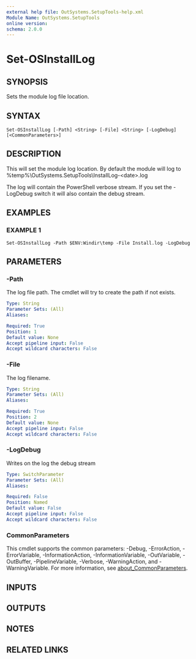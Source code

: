 ```yaml
---
external help file: OutSystems.SetupTools-help.xml
Module Name: OutSystems.SetupTools
online version:
schema: 2.0.0
---
```


# Set-OSInstallLog

## SYNOPSIS
Sets the module log file location.

## SYNTAX

```
Set-OSInstallLog [-Path] <String> [-File] <String> [-LogDebug] [<CommonParameters>]
```

## DESCRIPTION
This will set the module log location.
By default the module will log to %temp%\OutSystems.SetupTools\InstallLog-\<date\>.log

The log will contain the PowerShell verbose stream.
If you set the -LogDebug switch it will also contain the debug stream.

## EXAMPLES

### EXAMPLE 1
```
Set-OSInstallLog -Path $ENV:Windir\temp -File Install.log -LogDebug
```

## PARAMETERS

### -Path
The log file path.
The cmdlet will try to create the path if not exists.

```yaml
Type: String
Parameter Sets: (All)
Aliases:

Required: True
Position: 1
Default value: None
Accept pipeline input: False
Accept wildcard characters: False
```

### -File
The log filename.

```yaml
Type: String
Parameter Sets: (All)
Aliases:

Required: True
Position: 2
Default value: None
Accept pipeline input: False
Accept wildcard characters: False
```

### -LogDebug
Writes on the log the debug stream

```yaml
Type: SwitchParameter
Parameter Sets: (All)
Aliases:

Required: False
Position: Named
Default value: False
Accept pipeline input: False
Accept wildcard characters: False
```

### CommonParameters
This cmdlet supports the common parameters: -Debug, -ErrorAction, -ErrorVariable, -InformationAction, -InformationVariable, -OutVariable, -OutBuffer, -PipelineVariable, -Verbose, -WarningAction, and -WarningVariable. For more information, see [about_CommonParameters](http://go.microsoft.com/fwlink/?LinkID=113216).

## INPUTS

## OUTPUTS

## NOTES

## RELATED LINKS

